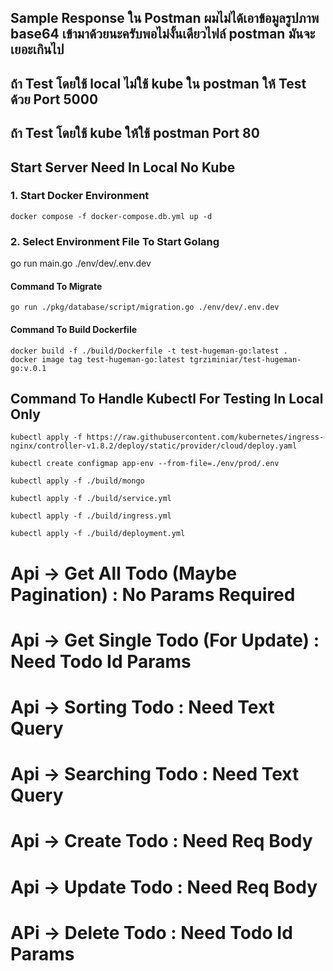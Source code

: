 
## Sample Response ใน Postman ผมไม่ได้เอาข้อมูลรูปภาพ base64 เข้ามาด้วยนะครับพอไม่งั้นเดียวไฟล์ postman มันจะเยอะเกินไป
## ถ้า Test โดยใช้ local ไม่ใช้ kube ใน postman ให้ Test ด้วย Port 5000
## ถ้า Test โดยใช้ kube ให้ใช้ postman Port 80


## Start Server Need In Local No Kube

### 1. Start Docker Environment
```
docker compose -f docker-compose.db.yml up -d
```

### 2. Select Environment File To Start Golang
go run main.go ./env/dev/.env.dev

#### Command To Migrate
```
go run ./pkg/database/script/migration.go ./env/dev/.env.dev
```

#### Command To Build Dockerfile
```
docker build -f ./build/Dockerfile -t test-hugeman-go:latest .
docker image tag test-hugeman-go:latest tgrziminiar/test-hugeman-go:v.0.1
```

## Command To Handle Kubectl For Testing In Local Only
```
kubectl apply -f https://raw.githubusercontent.com/kubernetes/ingress-nginx/controller-v1.8.2/deploy/static/provider/cloud/deploy.yaml

kubectl create configmap app-env --from-file=./env/prod/.env

kubectl apply -f ./build/mongo

kubectl apply -f ./build/service.yml

kubectl apply -f ./build/ingress.yml

kubectl apply -f ./build/deployment.yml
```


# Api -> Get All Todo (Maybe Pagination) : No Params Required
# Api -> Get Single Todo (For Update) : Need Todo Id Params

# Api -> Sorting Todo : Need Text Query
# Api -> Searching Todo : Need Text Query

# Api -> Create Todo : Need Req Body
# Api -> Update Todo : Need Req Body

# APi -> Delete Todo : Need Todo Id Params